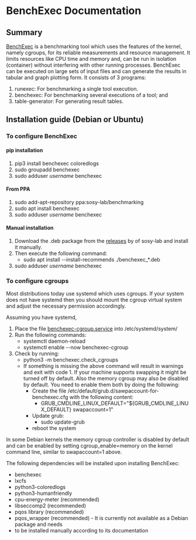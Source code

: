 # BenchExec Documentation

## Summary
[BenchExec](https://github.com/sosy-lab/benchexec) is a benchmarking tool which uses the features of the kernel, namely cgroups, for its
reliable measurements and resource management. It limits resources like CPU time and memory and,
can be run in isolation (container) without interfering with other running processes. BenchExec can
be executed on large sets of input files and can generate the results in tabular and graph plotting form.
It consists of 3 programs:
1. runexec: For benchmarking a single tool execution.
2. benchexec: For benchmarking several executions of a tool; and
3. table-generator: For generating result tables.

## Installation guide (Debian or Ubuntu)
### To configure BenchExec

#### pip installation
1. pip3 install benchexec coloredlogs
2. sudo groupadd benchexec
3. sudo adduser *username* benchexec

#### From PPA
1. sudo add-apt-repository ppa:sosy-lab/benchmarking
2. sudo apt install benchexec
3. sudo adduser *username* benchexec

#### Manual installation
1. Download the .deb package from the [releases](https://github.com/sosy-lab/benchexec/releases) by of sosy-lab and install it manually.
2. Then execute the following command:
   - sudo apt install --install-recommends ./benchexec_*.deb
3. sudo adduser *username* benchexec

### To configure cgroups
Most distributions today use systemd which uses cgroups. If your system does not have systemd then
you should mount the cgroup virtual system and adjust the necessary permission accordingly.

Assuming you have systemd,
1. Place the file [benchexec-cgroup.service](https://github.com/sosy-lab/benchexec/blob/master/debian/benchexec-cgroup.service) into /etc/systemd/system/
2. Run the following commands:
   - systemctl daemon-reload
   - systemctl enable --now benchexec-cgroup
3. Check by running:
   - python3 -m benchexec.check_cgroups
   - If something is missing the above command will result in warnings and exit with code 1. If your machine supports swapping it might be turned off by default. Also the memory cgroup may also be disabled by default. You need to enable them both by doing the following:
     - Create the file /etc/default/grub.d/sawpaccount-for-benchexec.cfg with the following content:
       - GRUB_CMDLINE_LINUX_DEFAULT="${GRUB_CMDLINE_LINUX_DEFAULT} swapaccount=1"
     - Update grub:
       - sudo update-grub
     - reboot the system

In some Debian kernels the memory cgroup controller is disabled by default and can be enabled by setting cgroup_enable=memory on the kernel command line, similar to swapaccount=1 above.

The following dependencies will be installed upon installing BenchExec:
- benchexec
- lxcfs
- python3-coloredlogs
- python3-humanfriendly
- cpu-energy-meter (recommended)
- libseccomp2 (recommended)
- pqos library (recommended)
- pqos_wrapper (recommended) - It is currently not available as a Debian package and needs
- to be installed manually according to its documentation
